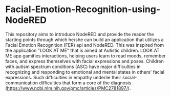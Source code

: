 # Facial-Emotion-Recognition-using-NodeRED
This repository aims to introduce NodeRED and  provide the reader the starting points through which he/she can build an application that utilizes a Facial Emotion Recognition (FER) api and NodeRED. This was inspired from the application "LOOK AT ME" that is aimed at Autistic children. LOOK AT ME app gamifies interactions, helping users learn to read moods, remember faces, and express themselves with facial expressions and poses. Children with autism spectrum conditions (ASC) have major difficulties in recognizing and responding to emotional and mental states in others' facial expressions. Such difficulties in empathy underlie their social-communication difficulties that form a core of the diagnosis (https://www.ncbi.nlm.nih.gov/pmc/articles/PMC2781897/).
